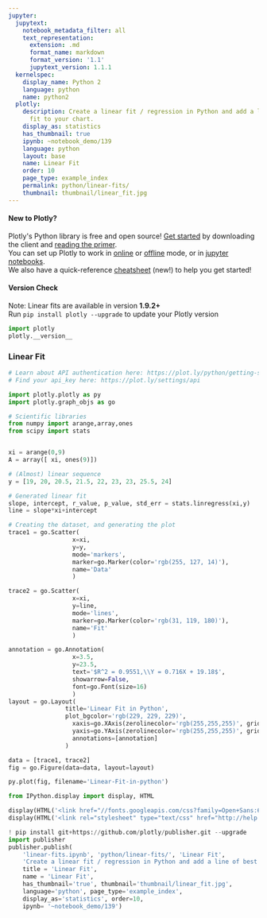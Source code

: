 ```yaml
---
jupyter:
  jupytext:
    notebook_metadata_filter: all
    text_representation:
      extension: .md
      format_name: markdown
      format_version: '1.1'
      jupytext_version: 1.1.1
  kernelspec:
    display_name: Python 2
    language: python
    name: python2
  plotly:
    description: Create a linear fit / regression in Python and add a line of best
      fit to your chart.
    display_as: statistics
    has_thumbnail: true
    ipynb: ~notebook_demo/139
    language: python
    layout: base
    name: Linear Fit
    order: 10
    page_type: example_index
    permalink: python/linear-fits/
    thumbnail: thumbnail/linear_fit.jpg
---
```


#### New to Plotly?
Plotly's Python library is free and open source! [Get started](https://plot.ly/python/getting-started/) by downloading the client and [reading the primer](https://plot.ly/python/getting-started/).
<br>You can set up Plotly to work in [online](https://plot.ly/python/getting-started/#initialization-for-online-plotting) or [offline](https://plot.ly/python/getting-started/#initialization-for-offline-plotting) mode, or in [jupyter notebooks](https://plot.ly/python/getting-started/#start-plotting-online).
<br>We also have a quick-reference [cheatsheet](https://images.plot.ly/plotly-documentation/images/python_cheat_sheet.pdf) (new!) to help you get started!


#### Version Check
Note: Linear fits are available in version <b>1.9.2+</b><br>
Run  `pip install plotly --upgrade` to update your Plotly version

```python
import plotly
plotly.__version__
```

### Linear Fit

```python
# Learn about API authentication here: https://plot.ly/python/getting-started
# Find your api_key here: https://plot.ly/settings/api

import plotly.plotly as py
import plotly.graph_objs as go

# Scientific libraries
from numpy import arange,array,ones
from scipy import stats


xi = arange(0,9)
A = array([ xi, ones(9)])

# (Almost) linear sequence
y = [19, 20, 20.5, 21.5, 22, 23, 23, 25.5, 24]

# Generated linear fit
slope, intercept, r_value, p_value, std_err = stats.linregress(xi,y)
line = slope*xi+intercept

# Creating the dataset, and generating the plot
trace1 = go.Scatter(
                  x=xi,
                  y=y,
                  mode='markers',
                  marker=go.Marker(color='rgb(255, 127, 14)'),
                  name='Data'
                  )

trace2 = go.Scatter(
                  x=xi,
                  y=line,
                  mode='lines',
                  marker=go.Marker(color='rgb(31, 119, 180)'),
                  name='Fit'
                  )

annotation = go.Annotation(
                  x=3.5,
                  y=23.5,
                  text='$R^2 = 0.9551,\\Y = 0.716X + 19.18$',
                  showarrow=False,
                  font=go.Font(size=16)
                  )
layout = go.Layout(
                title='Linear Fit in Python',
                plot_bgcolor='rgb(229, 229, 229)',
                  xaxis=go.XAxis(zerolinecolor='rgb(255,255,255)', gridcolor='rgb(255,255,255)'),
                  yaxis=go.YAxis(zerolinecolor='rgb(255,255,255)', gridcolor='rgb(255,255,255)'),
                  annotations=[annotation]
                )

data = [trace1, trace2]
fig = go.Figure(data=data, layout=layout)

py.plot(fig, filename='Linear-Fit-in-python')
```

```python
from IPython.display import display, HTML

display(HTML('<link href="//fonts.googleapis.com/css?family=Open+Sans:600,400,300,200|Inconsolata|Ubuntu+Mono:400,700" rel="stylesheet" type="text/css" />'))
display(HTML('<link rel="stylesheet" type="text/css" href="http://help.plot.ly/documentation/all_static/css/ipython-notebook-custom.css">'))

! pip install git+https://github.com/plotly/publisher.git --upgrade
import publisher
publisher.publish(
    'linear-fits.ipynb', 'python/linear-fits/', 'Linear Fit',
    'Create a linear fit / regression in Python and add a line of best fit to your chart.',
    title = 'Linear Fit',
    name = 'Linear Fit',
    has_thumbnail='true', thumbnail='thumbnail/linear_fit.jpg',
    language='python', page_type='example_index',
    display_as='statistics', order=10,
    ipynb= '~notebook_demo/139')
```

```python

```
